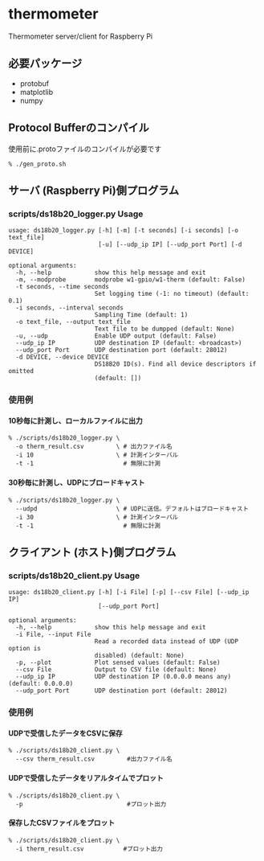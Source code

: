 # thermometer
Thermometer server/client for Raspberry Pi


## 必要パッケージ
* protobuf
* matplotlib
* numpy

## Protocol Bufferのコンパイル
使用前に.protoファイルのコンパイルが必要です

```
% ./gen_proto.sh
```

## サーバ (Raspberry Pi)側プログラム

### scripts/ds18b20_logger.py Usage
```
usage: ds18b20_logger.py [-h] [-m] [-t seconds] [-i seconds] [-o text_file]
                         [-u] [--udp_ip IP] [--udp_port Port] [-d DEVICE]

optional arguments:
  -h, --help            show this help message and exit
  -m, --modprobe        modprobe w1-gpio/w1-therm (default: False)
  -t seconds, --time seconds
                        Set logging time (-1: no timeout) (default: 0.1)
  -i seconds, --interval seconds
                        Sampling Time (default: 1)
  -o text_file, --output text_file
                        Text file to be dumpped (default: None)
  -u, --udp             Enable UDP output (default: False)
  --udp_ip IP           UDP destination IP (default: <broadcast>)
  --udp_port Port       UDP destination port (default: 28012)
  -d DEVICE, --device DEVICE
                        DS18B20 ID(s). Find all device descriptors if omitted
                        (default: [])
```

### 使用例
#### 10秒毎に計測し、ローカルファイルに出力
```
% ./scripts/ds18b20_logger.py \
  -o therm_result.csv         \ # 出力ファイル名
  -i 10                       \ # 計測インターバル
  -t -1                         # 無限に計測
```

#### 30秒毎に計測し、UDPにブロードキャスト
```
% ./scripts/ds18b20_logger.py \
  --udpd                      \ # UDPに送信。デフォルトはブロードキャスト
  -i 30                       \ # 計測インターバル
  -t -1                         # 無限に計測
```


## クライアント (ホスト)側プログラム

### scripts/ds18b20_client.py Usage
```
usage: ds18b20_client.py [-h] [-i File] [-p] [--csv File] [--udp_ip IP]
                         [--udp_port Port]

optional arguments:
  -h, --help            show this help message and exit
  -i File, --input File
                        Read a recorded data instead of UDP (UDP option is
                        disabled) (default: None)
  -p, --plot            Plot sensed values (default: False)
  --csv File            Output to CSV file (default: None)
  --udp_ip IP           UDP destination IP (0.0.0.0 means any) (default: 0.0.0.0)
  --udp_port Port       UDP destination port (default: 28012)
```

### 使用例
#### UDPで受信したデータをCSVに保存
```
% ./scripts/ds18b20_client.py \
  --csv therm_result.csv         #出力ファイル名
```

#### UDPで受信したデータをリアルタイムでプロット
```
% ./scripts/ds18b20_client.py \
  -p                             #プロット出力
```

#### 保存したCSVファイルをプロット
```
% ./scripts/ds18b20_client.py \
  -i therm_result.csv           #プロット出力
```
